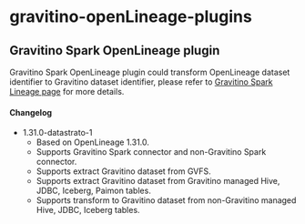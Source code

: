 # gravitino-openLineage-plugins

## Gravitino Spark OpenLineage plugin

Gravitino Spark OpenLineage plugin could transform OpenLineage dataset identifier to Gravitino dataset identifier, please refer to [Gravitino Spark Lineage page](https://gravitino.apache.org/docs/latest/lineage/gravitino-spark-lineage) for more details.

#### Changelog

- 1.31.0-datastrato-1
  - Based on OpenLineage 1.31.0.
  - Supports Gravitino Spark connector and non-Gravitino Spark connector.
  - Supports extract Gravitino dataset from GVFS.
  - Supports extract Gravitino dataset from Gravitino managed Hive, JDBC, Iceberg, Paimon tables.
  - Supports transform to Gravitino dataset from non-Gravitino managed Hive, JDBC, Iceberg tables.
